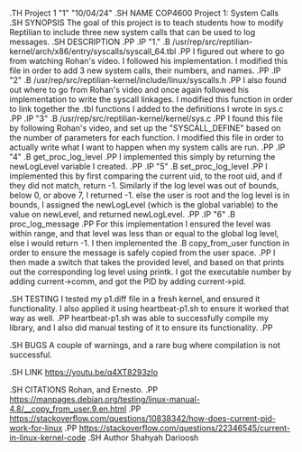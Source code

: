 .TH Project 1 "1" "10/04/24"
.SH NAME
COP4600 Project 1: System Calls
.SH SYNOPSIS
The goal of this project is to teach students how to modify Reptilian to include three new system calls that can be used to log messages.
.SH DESCRIPTION
.PP
.IP "1."
.B /usr/rep/src/reptilian-kernel/arch/x86/entry/syscalls/syscall_64.tbl
.PP
I figured out where to go from watching Rohan's video. I followed his implementation. I modified this file in order to add 3 new system calls, their numbers, and names.
.PP
.IP "2"
.B /usr/rep/src/reptilian-kernel/include/linux/syscalls.h
.PP
I also found out where to go from Rohan's video and once again followed his implementation to write the syscall linkages. I modified this function in order to link together the .tbl functions I added to the definitions I wrote in sys.c
.PP
.IP "3"
.B /usr/rep/src/reptilian-kernel/kernel/sys.c
.PP
I found this file by following Rohan's video, and set up the "SYSCALL_DEFINE" based on the number of parameters for each function. I modified this file in order to actually write what I want to happen when my system calls are run.
.PP
.IP "4"
.B get_proc_log_level
.PP
I implemented this simply by returning the newLogLevel variable I created.
.PP
.IP "5"
.B set_proc_log_level
.PP
I implemented this by first comparing the current uid, to the root uid, and if they did not match, return -1. Similarly if the log level was out of bounds, below 0, or above 7, I returned -1. else the user is root and the log level is in bounds, I assigned the newLogLevel (which is the global variable) to the value on newLevel, and returned newLogLevel.
.PP
.IP "6"
.B proc_log_message
.PP
For this implementation I ensured the level was within range, and that level was less than or equal to the global log level, else i would return -1. I then implemented the 
.B copy_from_user
function in order to ensure the message is safely copied from the user space.
.PP
I then made a switch that takes the provided level, and based on that prints out the corresponding log level using printk. I got the executable number by adding current->comm, and got the PID by adding current->pid.

.SH TESTING
I tested my p1.diff file in a fresh kernel, and ensured it functionality. I also applied it using heartbeat-p1.sh to ensure it worked that way as well.
.PP
heartbeat-p1.sh was able to successfully compile my library, and I also did manual testing of it to ensure its functionality.
.PP

.SH BUGS
A couple of warnings, and a rare bug where compilation is not successful.

.SH LINK
https://youtu.be/q4XT8293zIo

.SH CITATIONS
Rohan, and Ernesto.
.PP
https://manpages.debian.org/testing/linux-manual-4.8/__copy_from_user.9.en.html
.PP
https://stackoverflow.com/questions/10838342/how-does-current-pid-work-for-linux
.PP
https://stackoverflow.com/questions/22346545/current-in-linux-kernel-code
.SH Author
Shahyah Darioosh
